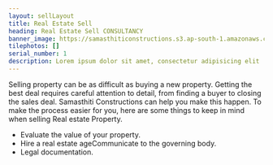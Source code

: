 ```yaml
---
layout: sellLayout
title: Real Estate Sell
heading: Real Estate Sell CONSULTANCY
banner_image: https://samasthiticonstructions.s3.ap-south-1.amazonaws.com/uploads/ec.jpg
tilephotos: []
serial_number: 1
description: Lorem ipsum dolor sit amet, consectetur adipisicing elit
---
```

Selling property can be as difficult as buying a new property. Getting the best deal requires careful attention to detail, from finding a buyer to closing the sales deal. Samasthiti Constructions can help you make this happen. To make the process easier for you, here are some things to keep in mind when selling Real estate Property.

<ul>
  <li>Evaluate the value of your property.</li>
  <li>Hire a real estate ageCommunicate to the governing body.</li>
  <li>Legal documentation.</li>
</ul> 
